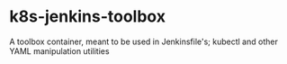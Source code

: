 # k8s-jenkins-toolbox
A toolbox container, meant to be used in Jenkinsfile's; kubectl and other YAML manipulation utilities

